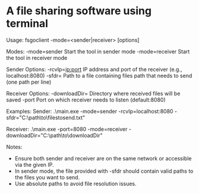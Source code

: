# A file sharing software using terminal
Usage: fsgoclient -mode=<sender|receiver> [options]

Modes:
  -mode=sender           Start the tool in sender mode
  -mode=receiver         Start the tool in receiver mode

Sender Options:
  -rcvIp=<ip:port>       IP address and port of the receiver (e.g., localhost:8080)
  -sfdr=<path>           Path to a file containing files path that needs to send (one path per line)

Receiver Options:
  -downloadDir=<path>    Directory where received files will be saved
  -port <port>           Port on which receiver needs to listen (default:8080)

Examples:
  Sender:
    .\main.exe -mode=sender -rcvIp=localhost:8080 -sfdr="C:\path\to\filestosend.txt"

  Receiver:
    .\main.exe -port=8080  -mode=receiver -downloadDir="C:\path\to\downloadDir"

Notes:
  - Ensure both sender and receiver are on the same network or accessible via the given IP.
  - In sender mode, the file provided with -sfdr should contain valid paths to the files you want to send.
  - Use absolute paths to avoid file resolution issues.
